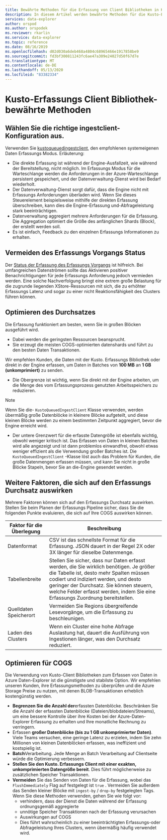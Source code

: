 ```yaml
---
title: Bewährte Methoden für die Erfassung von Client Bibliotheken in Kusto-Azure Daten-Explorer
description: In diesem Artikel werden bewährte Methoden für die Kusto-Erfassungs Client Bibliothek beschrieben.
services: data-explorer
author: orspod
ms.author: orspodek
ms.reviewer: rkarlin
ms.service: data-explorer
ms.topic: reference
ms.date: 08/16/2019
ms.openlocfilehash: d02d030a6deb468a4804c68965466e1917858be9
ms.sourcegitcommit: fd3bf300811243fc6ae47a309e24027d50f67d7e
ms.translationtype: MT
ms.contentlocale: de-DE
ms.lasthandoff: 05/13/2020
ms.locfileid: "83382334"
---
```

# <a name="kusto-ingest-client-library---best-practices"></a>Kusto-Erfassungs Client Bibliothek-bewährte Methoden

## <a name="select-the-right-ingestclient-flavor"></a>Wählen Sie die richtige ingestclient-Konfiguration aus.

Verwenden Sie [kustoqueuedingestclient](kusto-ingest-client-reference.md#interface-ikustoqueuedingestclient), den empfohlenen systemeigenen Daten Erfassungs Modus. Erläuterung:
* Die direkte Erfassung ist während der Engine-Ausfallzeit, wie während der Bereitstellung, nicht möglich. Im Erfassungs Modus für die Warteschlange werden die Anforderungen in der Azure-Warteschlange persistent gespeichert, und der Datenverwaltung-Dienst wird bei Bedarf wiederholt.
* Der Datenverwaltung-Dienst sorgt dafür, dass die Engine nicht mit Erfassungs Anforderungen überladen wird. Wenn Sie dieses Steuerelement beispielsweise mithilfe der direkten Erfassung überschreiben, kann dies die Engine-Erfassung und-Abfrageleistung stark beeinträchtigen.
* Datenverwaltung aggregiert mehrere Anforderungen für die Erfassung. Die Aggregation optimiert die Größe des anfänglichen Shards (Block), der erstellt werden soll.
* Es ist einfach, Feedback zu den einzelnen Erfassungs Informationen zu erhalten.

## <a name="avoid-tracking-ingest-operation-status"></a>Vermeiden des Erfassungs Vorgangs Status

Der [Status der Erfassung des Erfassungs Vorgangs](kusto-ingest-client-status.md#tracking-ingestion-status-kustoqueuedingestclient) ist hilfreich. Bei umfangreichen Datenströmen sollte das Aktivieren positiver Benachrichtigungen für jede Erfassungs Anforderung jedoch vermieden werden. Eine solche Nachverfolgung bringt eine extrem große Belastung für die zugrunde liegenden XStore-Ressourcen mit sich, die zu erhöhter Erfassungs Latenz und sogar zu einer nicht Reaktionsfähigkeit des Clusters führen können.

## <a name="optimizing-for-throughput"></a>Optimieren des Durchsatzes

Die Erfassung funktioniert am besten, wenn Sie in großen Blöcken ausgeführt wird. 
* Dabei werden die geringsten Ressourcen beansprucht.
* Sie erzeugt die meisten COGS-optimierten datenshards und führt zu den besten Daten Transaktionen.

Wir empfehlen Kunden, die Daten mit der Kusto. Erfassungs Bibliothek oder direkt in der Engine erfassen, um Daten in Batches von **100 MB** an **1 GB (unkomprimiert)** zu senden.
* Die Obergrenze ist wichtig, wenn Sie direkt mit der Engine arbeiten, um die Menge des vom Erfassungsprozess genutzten Arbeitsspeichers zu reduzieren. 

> [!NOTE]
> Wenn Sie die- `KustoQueuedIngestClient` Klasse verwenden, werden übermäßig große Datenblöcke in kleinere Blöcke aufgeteilt, und diese kleinen Blöcke werden zu einem bestimmten Zeitpunkt aggregiert, bevor die Engine erreicht wird.

* Der untere Grenzwert für die erfasste Datengröße ist ebenfalls wichtig, obwohl weniger kritisch ist. Das Erfassen von Daten in kleinen Batches wird alle angezeigt und ist dann problemlos einwandfrei, obwohl etwas weniger effizient als die Verwendung großer Batches ist. Die `KustoQueuedIngestClient` -Klasse löst auch das Problem für Kunden, die große Datenmengen erfassen müssen, und kann Sie nicht in große Blöcke Stapeln, bevor Sie an die-Engine gesendet werden.

## <a name="other-factors-that-impact-ingestion-throughput"></a>Weitere Faktoren, die sich auf den Erfassungs Durchsatz auswirken

Mehrere Faktoren können sich auf den Erfassungs Durchsatz auswirken. Stellen Sie beim Planen der Erfassungs Pipeline sicher, dass Sie die folgenden Punkte evaluieren, die sich auf Ihre COGS auswirken können.

| Faktor für die Überlegung |  Beschreibung                                                                                              |
|--------------------------|-----------------------------------------------------------------------------------------------------------|
| Datenformat              | CSV ist das schnellste Format für die Erfassung. JSON dauert in der Regel 2X oder 3X länger für dieselbe Datenmenge.|
| Tabellenbreite              | Stellen Sie sicher, dass nur Daten erfasst werden, die Sie wirklich benötigen. Je größer die Tabelle ist, desto mehr Spalten müssen codiert und indiziert werden, und desto geringer der Durchsatz. Sie können steuern, welche Felder erfasst werden, indem Sie eine Erfassungs Zuordnung bereitstellen.       |
| Quelldaten Speicherort     | Vermeiden Sie Regions übergreifende Lesevorgänge, um die Erfassung zu beschleunigen.                                                       |
| Laden des Clusters      | Wenn ein Cluster eine hohe Abfrage Auslastung hat, dauert die Ausführung von Ingestionen länger, was den Durchsatz reduziert.|

## <a name="optimizing-for-cogs"></a>Optimieren für COGS

Die Verwendung von Kusto-Client Bibliotheken zum Erfassen von Daten in Azure Daten-Explorer ist die günstigste und stabilste Option. Wir empfehlen unseren Kunden, ihre Erfassungsmethoden zu überprüfen und die Azure Storage Preise zu nutzen, mit denen BLOB-Transaktionen erheblich kostengünstig werden.

* **Begrenzen Sie die Anzahl der**erfassten Datenblöcke.
    Beschränken Sie die Anzahl der erfassten Datenblöcke (Dateien/blobdateien/Streams), um eine bessere Kontrolle über ihre Kosten bei der Azure-Daten-Explorer Erfassung zu erhalten und Ihre monatliche Rechnung zu verringern.
* Erfassen **großer Datenblöcke (bis zu 1 GB unkomprimierter Daten)**. 
    Viele Teams versuchen, eine geringe Latenz zu erzielen, indem Sie zehn Millionen von kleinen Datenblöcken erfassen, was ineffizient und kostspielig ist. 
* **Batch**Verarbeitung. Jede Menge an Batch Verarbeitung auf Clientseite würde die Optimierung verbessern. 
* **Stellen Sie den Kusto. Erfassungs Client mit einer exakten, unkomprimierten Datengröße bereit**.
    Dies führt möglicherweise zu zusätzlichen Speicher Transaktionen.
* **Vermeiden** Sie das Senden von Daten für die Erfassung, wobei das `FlushImmediately` Flag auf festgelegt ist `true` . Vermeiden Sie außerdem das Senden kleiner Blöcke mit `ingest-by` / `drop-by` festgelegten Tags. Wenn Sie diese Methoden verwenden, gehen Sie wie folgt vor:
     * verhindern, dass der Dienst die Daten während der Erfassung ordnungsgemäß aggregierte
     * unnötige Speicher Transaktionen nach der Erfassung verursachen
     * Auswirkungen auf COGS
     * Dies führt wahrscheinlich zu einer beeinträchtigten Erfassungs-oder Abfrageleistung Ihres Clusters, wenn übermäßig häufig verwendet wird.
